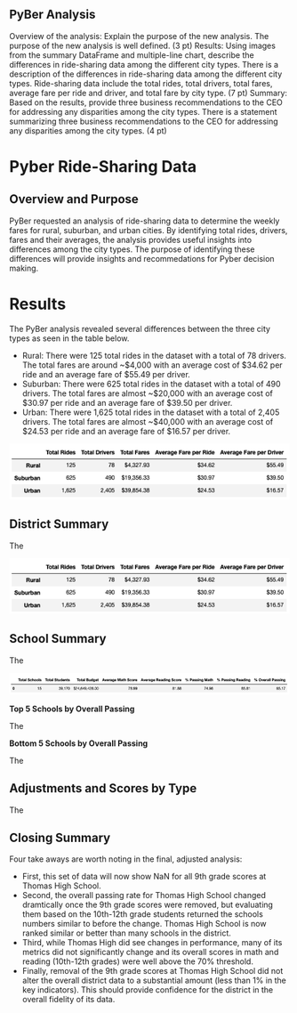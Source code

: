 ## PyBer Analysis ##

Overview of the analysis: Explain the purpose of the new analysis. The purpose of the new analysis is well defined. (3 pt)
Results: Using images from the summary DataFrame and multiple-line chart, describe the differences in ride-sharing data among the different city types.
There is a description of the differences in ride-sharing data among the different city types. Ride-sharing data include the total rides, total drivers, total fares, average fare per ride and driver, and total fare by city type. (7 pt)
Summary: Based on the results, provide three business recommendations to the CEO for addressing any disparities among the city types. There is a statement summarizing three business recommendations to the CEO for addressing any disparities among the city types. (4 pt)


# Pyber Ride-Sharing Data #

## Overview and Purpose ##

PyBer requested an analysis of ride-sharing data to determine the weekly fares for rural, suburban, and urban cities. By identifying total rides, drivers, fares and their averages, the analysis provides useful insights into differences among the city types. The purpose of identifying these differences will provide insights and recommedations for Pyber decision making. 

# Results

The PyBer analysis revealed several differences between the three city types as seen in the table below. 
 - Rural: There were 125 total rides in the dataset with a total of 78 drivers. The total fares are around ~$4,000 with an average cost of $34.62 per ride and an average fare of $55.49 per driver. 
 - Suburban: There were 625 total rides in the dataset with a total of 490 drivers. The total fares are almost ~$20,000 with an average cost of $30.97 per ride and an average fare of $39.50 per driver. 
 - Urban: There were 1,625 total rides in the dataset with a total of 2,405 drivers. The total fares are almost ~$40,000 with an average cost of $24.53 per ride and an average fare of $16.57 per driver. 

<p align="center">
<img src="https://github.com/teachjanderson/PyBer_Analysis/blob/45d3c16bce462534c1189ad0e74686ea1a7a3ff0/analysis/Ride-sharing.png" />

    
    
## District Summary ##

The
<p align="center">
<img src="https://github.com/teachjanderson/PyBer_Analysis/blob/45d3c16bce462534c1189ad0e74686ea1a7a3ff0/analysis/Ride-sharing.png" />



## School Summary ##

The
<p align="center">
<img src="https://github.com/teachjanderson/School_District_Analysis/blob/main/images/A_District%20Summary.png" />
    
**Top 5 Schools by Overall Passing**

The   
    
**Bottom 5 Schools by Overall Passing**

The

## Adjustments and Scores by Type ##

The
      
## Closing Summary ##
  
Four take aways are worth noting in the final, adjusted analysis:
  - First, this set of data will now show NaN for all 9th grade scores at Thomas High School. 
  - Second, the overall passing rate for Thomas High School changed dramtically once the 9th grade scores were removed, but evaluating them based on the 10th-12th grade students returned the schools numbers similar to before the change. Thomas High School is now ranked similar or better than many schools in the district. 
  - Third, while Thomas High did see changes in performance, many of its metrics did not significantly change and its overall scores in math and reading (10th-12th grades) were well above the 70% threshold. 
  - Finally, removal of the 9th grade scores at Thomas High School did not alter the overall district data to a substantial amount (less than 1% in the key indicators). This should provide confidence for the district in the overall fidelity of its data. 
